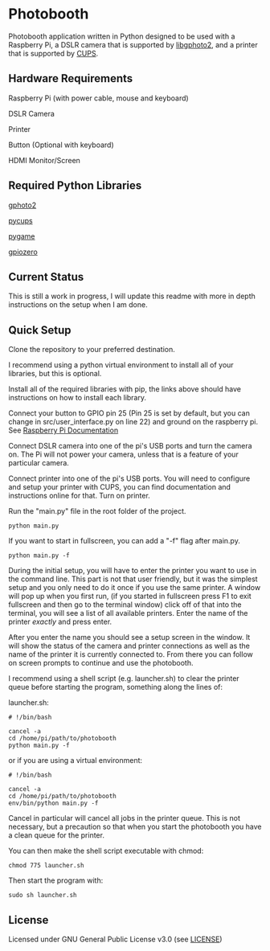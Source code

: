 # Photobooth
Photobooth application written in Python designed to be used with a Raspberry Pi, a DSLR camera that is supported by [libgphoto2](http://gphoto.org/proj/libgphoto2/support.php), and a printer that is supported by [CUPS](https://www.cups.org/).

## Hardware Requirements
Raspberry Pi (with power cable, mouse and keyboard)

DSLR Camera

Printer

Button (Optional with keyboard)

HDMI Monitor/Screen

## Required Python Libraries
[gphoto2](https://pypi.org/project/gphoto2/)

[pycups](https://pypi.org/project/pycups/)

[pygame](https://www.pygame.org/)

[gpiozero](https://pypi.org/project/gpiozero/)

## Current Status

This is still a work in progress, I will update this readme with more in depth instructions on the setup when I am done.

## Quick Setup

Clone the repository to your preferred destination.

I recommend using a python virtual environment to install all of your libraries, but this is optional.

Install all of the required libraries with pip, the links above should have instructions on how to install each library.

Connect your button to GPIO pin 25 (Pin 25 is set by default, but you can change in src/user_interface.py on line 22) and ground on the raspberry pi. See [Raspberry Pi Documentation](https://www.raspberrypi.org/documentation/usage/gpio/)

Connect DSLR camera into one of the pi's USB ports and turn the camera on. The Pi will not power your camera, unless that is a feature of your particular camera.

Connect printer into one of the pi's USB ports. You will need to configure and setup your printer with CUPS, you can find documentation and instructions online for that. Turn on printer.

Run the "main.py" file in the root folder of the project.

```
python main.py
```
If you want to start in fullscreen, you can add a "-f" flag after main.py.

```
python main.py -f
```

During the initial setup, you will have to enter the printer you want to use in the command line. This part is not that user friendly, but it was the simplest setup and you only need to do it once if you use the same printer. A window will pop up when you first run, (if you started in fullscreen press F1 to exit fullscreen and then go to the terminal window) click off of that into the terminal, you will see a list of all available printers. Enter the name of the printer *exactly* and press enter.

After you enter the name you should see a setup screen in the window. It will show the status of the camera and printer connections as well as the name of the printer it is currently connected to. From there you can follow on screen prompts to continue and use the photobooth.

I recommend using a shell script (e.g. launcher.sh) to clear the printer queue before starting the program, something along the lines of:

launcher.sh:
```
# !/bin/bash

cancel -a
cd /home/pi/path/to/photobooth
python main.py -f
```

or if you are using a virtual environment:


```
# !/bin/bash

cancel -a
cd /home/pi/path/to/photobooth
env/bin/python main.py -f
```

Cancel in particular will cancel all jobs in the printer queue. This is not necessary, but a precaution so that when you start the photobooth you have a clean queue for the printer.

You can then make the shell script executable with chmod:

```
chmod 775 launcher.sh
```

Then start the program with:

```
sudo sh launcher.sh
```

## License

Licensed under GNU General Public License v3.0 (see [LICENSE](https://github.com/aabasharain/Photobooth/blob/master/LICENSE))
